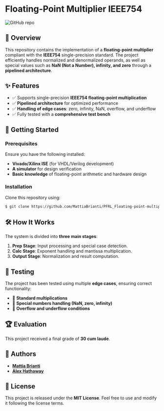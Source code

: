 # Floating-Point Multiplier IEEE754

![GitHub repo](https://img.shields.io/github/stars/MattiaBrianti/PFRL_Floating-point-multiplier-IEEE754?style=social)

## 📌 Overview
This repository contains the implementation of a **floating-point multiplier** compliant with the **IEEE754** single-precision standard. The project efficiently handles normalized and denormalized operands, as well as special values such as **NaN (Not a Number), infinity, and zero** through a **pipelined architecture**.

## ✨ Features
- ✅ Supports single-precision **IEEE754 floating-point multiplication**
- ✅ **Pipelined architecture** for optimized performance
- ✅ **Handling of edge cases**: zero, infinity, NaN, overflow, and underflow
- ✅ Fully tested with a **comprehensive test bench**

## 🚀 Getting Started
### Prerequisites
Ensure you have the following installed:
- **Vivado/Xilinx ISE** (for VHDL/Verilog development)
- **A simulator** for design verification
- **Basic knowledge** of floating-point arithmetic and hardware design

### Installation
Clone this repository using:
```bash
$ git clone https://github.com/MattiaBrianti/PFRL_Floating-point-multiplier-IEEE754.git
```

## 🛠️ How It Works
The system is divided into **three main stages**:
1. **Prep Stage**: Input processing and special case detection.
2. **Calc Stage**: Exponent handling and mantissa multiplication.
3. **Output Stage**: Normalization and result computation.

## 🧪 Testing
The project has been tested using multiple **edge cases**, ensuring correct functionality:
- 🔹 **Standard multiplications**
- 🔹 **Special numbers handling (NaN, zero, infinity)**
- 🔹 **Overflow and underflow conditions**

## 🏆 Evaluation
This project received a final grade of **30 cum laude**.

## 🤝 Authors
- **[Mattia Brianti](https://github.com/MattiaBrianti)**
- **[Alex Hathaway](https://github.com/Alexhath)**

## 📜 License
This project is released under the **MIT License**. Feel free to use and modify it following the license terms.


